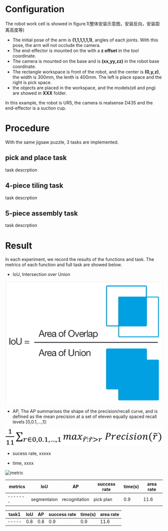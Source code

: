 # Configuration
The robot work cell is showed in figure.1(整体安装示意图，安装反向，安装距离高度等)  
- The initial pose of the arm is **(1,1,1,1,1,1)**, angles of each joints. With this pose, the arm will not occlude the camera.    
- The end-effector is mounted on the with a **z offset** in the tool coordinate.
- The camera is mounted on the base and is **(xx,yy,zz)** in the robot base coordinate.
- The rectangle workspace is front of the robot, and the center is **(0,y,z)**, the width is 300mm, the lenth is 400mm. The left is place space and the right is pick space. 
- the objects are placed in the workspace, and the models(stl and png) are showed in **XXX** folder. 

In this example, the robot is UR5, the camera is realsense D435 and the end-effector is a suction cup.

# Procedure
With the same jigsaw puzzle, 3 tasks are implemented.
## pick and place task
task descrption
## 4-piece tiling task
task descrption
## 5-piece assembly task
task descrption

# Result
In each experiment, we record the results of the functions and task. The metrics of each function and full task are showed below.   
- IoU, Intersection over Union

![](./IoU.png)
- AP, The AP summarises the shape of the precision/recall curve, and is defined as the mean precision at a set of eleven equally spaced recall levels [0,0.1,...,1]:

![](./AP.png)

- sucess rate, xxxxx


- time, xxxx


![metric](https://github.com/bionicdl-sustech/DeepClawBenchmark/blob/master/Documents/Jigsaw_task/metrics.png)   



metrics|IoU|AP|success rate|time(s)|area rate
-------|---|--|------------|---------|----
-------|segmentaion|recognitation|pick plan|0.9|11.6



task1|IoU|AP|success rate|time(s)|area rate
-----|---|--|------------|---------|----
-----|0.8|0.8|0.9|0.9|11.6
